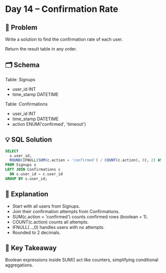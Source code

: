 # Day 14 – Confirmation Rate

## 📖 Problem
Write a solution to find the confirmation rate of each user.

Return the result table in any order.

## 🗂 Schema
Table: Signups  
- user_id INT  
- time_stamp DATETIME  

Table: Confirmations  
- user_id INT  
- time_stamp DATETIME  
- action ENUM('confirmed', 'timeout')  

## 💡 SQL Solution
```sql
SELECT 
  s.user_id,
  ROUND(IFNULL(SUM(c.action = 'confirmed') / COUNT(c.action), 0), 2) AS confirmation_rate
FROM Signups s
LEFT JOIN Confirmations c
  ON s.user_id = c.user_id
GROUP BY s.user_id;
```

## 🧠 Explanation
- Start with all users from Signups.  
- Join their confirmation attempts from Confirmations.  
- SUM(c.action = 'confirmed') counts confirmed rows (boolean = 1).  
- COUNT(c.action) counts all attempts.  
- IFNULL(...,0) handles users with no attempts.  
- Rounded to 2 decimals.  

## 🔑 Key Takeaway
Boolean expressions inside SUM() act like counters, simplifying conditional aggregations.
